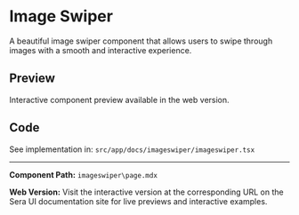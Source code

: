 # Image Swiper 
A beautiful image swiper component that allows users to swipe through images with a smooth and interactive experience.

## Preview

Interactive component preview available in the web version.

## Code

See implementation in: `src/app/docs/imageswiper/imageswiper.tsx`

---

**Component Path:** `imageswiper\page.mdx`

**Web Version:** Visit the interactive version at the corresponding URL on the Sera UI documentation site for live previews and interactive examples.
